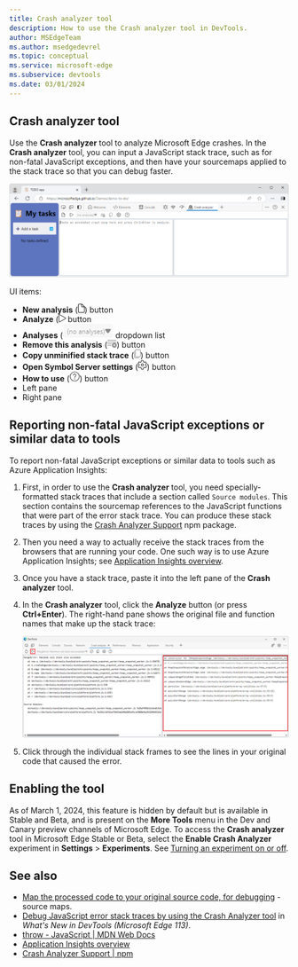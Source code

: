 ```yaml
---
title: Crash analyzer tool
description: How to use the Crash analyzer tool in DevTools.
author: MSEdgeTeam
ms.author: msedgedevrel
ms.topic: conceptual
ms.service: microsoft-edge
ms.subservice: devtools
ms.date: 03/01/2024
---
```

## Crash analyzer tool

Use the **Crash analyzer** tool to analyze Microsoft Edge<!--todo: review/expand--> crashes.  In the **Crash analyzer** tool, you can input a JavaScript stack trace, such as for non-fatal JavaScript exceptions, and then have your sourcemaps applied to the stack trace so that you can debug faster.

![The Crash analyzer tool](./index-images/crash-analyzer.png)

UI items:
* **New analysis** (![The 'New analysis' icon](./index-images/new-analysis-icon.png)) button
* **Analyze** (![The 'Analyze' icon](./index-images/analyze-icon.png) button
* **Analyses** (![The 'Analyses' dropdown list](./index-images/analyses-dropdown-list.png) dropdown list
* **Remove this analysis** (![the 'Remove this analysis' icon](./index-images/remove-this-analysis-icon.png)) button
* **Copy unminified stack trace** (![the Copy unminified stack trace' icon](./index-images/copy-unminified-stack-trace-icon.png)) button
* **Open Symbol Server settings** (![the 'Open Symbol Server settings' icon](./index-images/open-symbol-server-settings-icon.png)) button
* **How to use** (![the 'How to use' icon](./index-images/how-to-use-icon.png)) button
* Left pane
* Right pane


<!-- ====================================================================== -->
## Reporting non-fatal JavaScript exceptions or similar data to tools

To report non-fatal JavaScript exceptions or similar data to tools such as Azure Application Insights:

1. First, in order to use the **Crash analyzer** tool, you need specially-formatted stack traces that include a section called `Source modules`.  This section contains the sourcemap references to the JavaScript functions that were part of the error stack trace.  You can produce these stack traces by using the [Crash Analyzer Support](https://www.npmjs.com/package/@microsoft/edge-devtools-crash-analyzer-support) npm package.

1. Then you need a way to actually receive the stack traces from the browsers that are running your code.  One such way is to use Azure Application Insights; see [Application Insights overview](/azure/azure-monitor/app/app-insights-overview).

1. Once you have a stack trace, paste it into the left pane of the **Crash analyzer** tool.

1. In the **Crash analyzer** tool, click the **Analyze** button (or press **Ctrl+Enter**).  The right-hand pane shows the original file and function names that make up the stack trace:

   ![Using the Crash analyzer tool to debug a non-fatal JavaScript exception](./index-images/crash-analyzer-tool.png)

1. Click through the individual stack frames to see the lines in your original code that caused the error.


<!-- ====================================================================== -->
## Enabling the tool

As of March 1, 2024, this feature is hidden by default but is available in Stable and Beta, and is present on the **More Tools** menu in the Dev and Canary preview channels of Microsoft Edge.  To access the **Crash analyzer** tool in Microsoft Edge Stable or Beta, select the **Enable Crash Analyzer** experiment in **Settings** > **Experiments**.  See [Turning an experiment on or off](../../../experimental-features/index.md#turning-an-experiment-on-or-off).


<!-- ====================================================================== -->
## See also

* [Map the processed code to your original source code, for debugging](../javascript/source-maps.md) - source maps.
* [Debug JavaScript error stack traces by using the Crash Analyzer tool](../whats-new/2023/05/devtools-113.md#debug-javascript-error-stack-traces-by-using-the-crash-analyzer-tool) in _What's New in DevTools (Microsoft Edge 113)_.
* [throw - JavaScript | MDN Web Docs](https://developer.mozilla.org/docs/Web/JavaScript/Reference/Statements/throw)
* [Application Insights overview](/azure/azure-monitor/app/app-insights-overview)
* [Crash Analyzer Support | npm](https://www.npmjs.com/package/@microsoft/edge-devtools-crash-analyzer-support)
